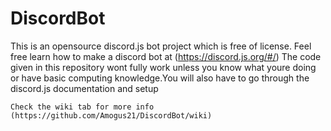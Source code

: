 # DiscordBot

This is an opensource discord.js bot project which is free of license. Feel free learn how to make a discord bot at (https://discord.js.org/#/) The code given in this repository wont fully work unless you know what youre doing or have basic computing knowledge.You will also have to go through the discord.js documentation and setup

```Check the wiki tab for more info (https://github.com/Amogus21/DiscordBot/wiki)```

